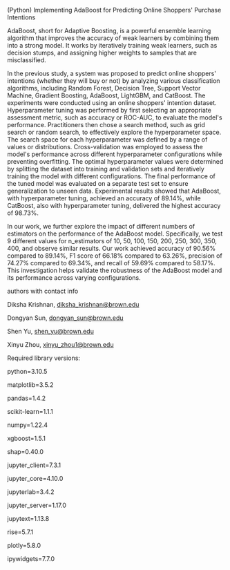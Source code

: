 (Python) Implementing AdaBoost for Predicting Online Shoppers' Purchase Intentions

AdaBoost, short for Adaptive Boosting, is a powerful ensemble learning algorithm that improves the accuracy of weak learners by combining them into a strong model. It works by iteratively training weak learners, such as decision stumps, and assigning higher weights to samples that are misclassified. 

In the previous study, a system was proposed to predict online shoppers' intentions (whether they will buy or not) by analyzing various classification algorithms, including Random Forest, Decision Tree, Support Vector Machine, Gradient Boosting, AdaBoost, LightGBM, and CatBoost. The experiments were conducted using an online shoppers' intention dataset. Hyperparameter tuning was performed by first selecting an appropriate assessment metric, such as accuracy or ROC-AUC, to evaluate the model's performance. Practitioners then chose a search method, such as grid search or random search, to effectively explore the hyperparameter space. The search space for each hyperparameter was defined by a range of values or distributions. Cross-validation was employed to assess the model's performance across different hyperparameter configurations while preventing overfitting. The optimal hyperparameter values were determined by splitting the dataset into training and validation sets and iteratively training the model with different configurations. The final performance of the tuned model was evaluated on a separate test set to ensure generalization to unseen data. Experimental results showed that AdaBoost, with hyperparameter tuning, achieved an accuracy of 89.14%, while CatBoost, also with hyperparameter tuning, delivered the highest accuracy of 98.73%.

In our work, we further explore the impact of different numbers of estimators on the performance of the AdaBoost model. Specifically, we test 9 different values for n_estimators of 10, 50, 100, 150, 200, 250, 300, 350, 400, and observe similar results. Our work achieved accuracy of 90.56% compared to 89.14%, F1 score of 66.18% compared to 63.26%, precision of 74.27% compared to 69.34%, and recall of 59.69% compared to 58.17%. This investigation helps validate the robustness of the AdaBoost model and its performance across varying configurations.

authors with contact info

Diksha Krishnan, diksha_krishnan@brown.edu

Dongyan Sun, dongyan_sun@brown.edu

Shen Yu, shen_yu@brown.edu

Xinyu Zhou, xinyu_zhou1@brown.edu

Required library versions:

python=3.10.5

matplotlib=3.5.2

pandas=1.4.2

scikit-learn=1.1.1

numpy=1.22.4

xgboost=1.5.1

shap=0.40.0

jupyter_client=7.3.1

jupyter_core=4.10.0

jupyterlab=3.4.2

jupyter_server=1.17.0

jupytext=1.13.8

rise=5.7.1

plotly=5.8.0

ipywidgets=7.7.0


